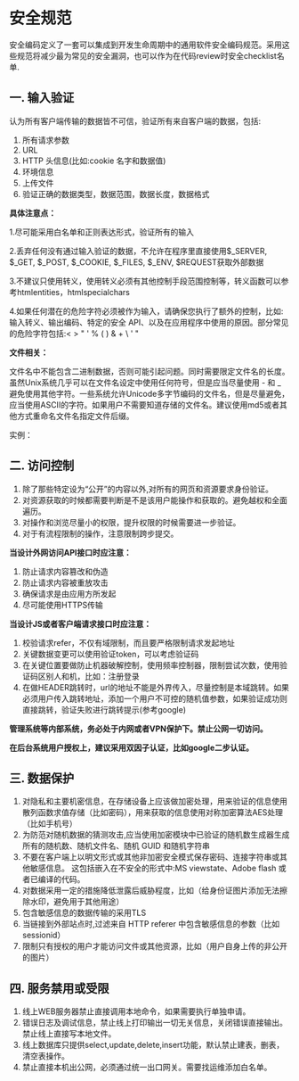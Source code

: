 # 安全规范

安全编码定义了一套可以集成到开发生命周期中的通用软件安全编码规范。采用这些规范将减少最为常见的安全漏洞，也可以作为在代码review时安全checklist名单.



## 一. 输入验证

认为所有客户端传输的数据皆不可信，验证所有来自客户端的数据，包括:

1. 所有请求参数
2. URL
3. HTTP 头信息(比如:cookie 名字和数据值)
4. 环境信息
5. 上传文件
6. 验证正确的数据类型，数据范围，数据长度，数据格式

**具体注意点：**

1.尽可能采用白名单和正则表达形式，验证所有的输入

2.丢弃任何没有通过输入验证的数据，不允许在程序里直接使用$_SERVER, $_GET, $_POST, $_COOKIE, $_FILES, $_ENV, $REQUEST获取外部数据

3.不建议只使用转义，使用转义必须有其他控制手段范围控制等，转义函数可以参考htmlentities，htmlspecialchars

4.如果任何潜在的危险字符必须被作为输入，请确保您执行了额外的控制，比如:输入转义、输出编码、特定的安全 API、以及在应用程序中使用的原因。部分常见的危险字符包括:< > " ' % ( ) & + \ \' \" 

**文件相关：**

文件名中不能包含二进制数据，否则可能引起问题。同时需要限定文件名的长度。虽然Unix系统几乎可以在文件名设定中使用任何符号，但是应当尽量使用 - 和 _ 避免使用其他字符。一些系统允许Unicode多字节编码的文件名，但是尽量避免，应当使用ASCII的字符。如果用户不需要知道存储的文件名。建议使用md5或者其他方式重命名文件名指定文件后缀。

实例：

## **二. 访问控制**

1. 除了那些特定设为“公开”的内容以外,对所有的网页和资源要求身份验证。
2. 对资源获取的时候都需要判断是不是该用户能操作和获取的。避免越权和全面遍历。
3. 对操作和浏览尽量小的权限，提升权限的时候需要进一步验证。
4. 对于有流程限制的操作，注意限制跨步提交。

**当设计外网访问API接口时应注意：**

1. 防止请求内容篡改和伪造
2. 防止请求内容被重放攻击
3. 确保请求是由应用方所发起
4. 尽可能使用HTTPS传输

**当设计JS或者客户端请求接口时应注意：**

1. 校验请求refer，不仅有域限制，而且要严格限制请求发起地址
2. 关键数据变更可以使用验证token，可以考虑验证码
3. 在关键位置要做防止机器破解控制，使用频率控制器，限制尝试次数，使用验证码区别人和机，比如：注册登录
4. 在做HEADER跳转时，url的地址不能是外界传入，尽量控制是本域跳转。如果必须用户传入跳转地址，添加一个用户不可控的随机值参数，如果验证成功则直接跳转，验证失败进行跳转提示(参考google)

**管理系统等内部系统，务必处于内网或者VPN保护下。禁止公网一切访问。**

**在后台系统用户授权上，建议采用双因子认证，比如google二步认证。**

## **三. 数据保护**

1. 对隐私和主要机密信息，在存储设备上应该做加密处理，用来验证的信息使用散列函数求值存储（比如密码），用来获取的信息使用对称加密算法AES处理（比如手机号）
2. 为防范对随机数据的猜测攻击,应当使用加密模块中已验证的随机数生成器生成所有的随机数、随机文件名、随机 GUID 和随机字符串
3. 不要在客户端上以明文形式或其他非加密安全模式保存密码、连接字符串或其他敏感信息。 这包括嵌入在不安全的形式中:MS viewstate、Adobe flash 或者已编译的代码。
4. 对数据采用一定的措施降低泄露后威胁程度，比如（给身份证图片添加无法擦除水印，避免用于其他用途）
5. 包含敏感信息的数据传输的采用TLS
6. 当链接到外部站点时,过滤来自 HTTP referer 中包含敏感信息的参数（比如sessionid）
7. 限制只有授权的用户才能访问文件或其他资源，比如（用户自身上传的非公开的图片）

## **四. 服务禁用或受限**

1. 线上WEB服务器禁止直接调用本地命令，如果需要执行单独申请。
2. 错误日志及调试信息，禁止线上打印输出一切无关信息，关闭错误直接输出。禁止线上直接写本地文件。
3. 线上数据库只提供select,update,delete,insert功能，默认禁止建表，删表，清空表操作。
4. 禁止直接本机出公网，必须通过统一出口网关。需要找运维添加白名单。